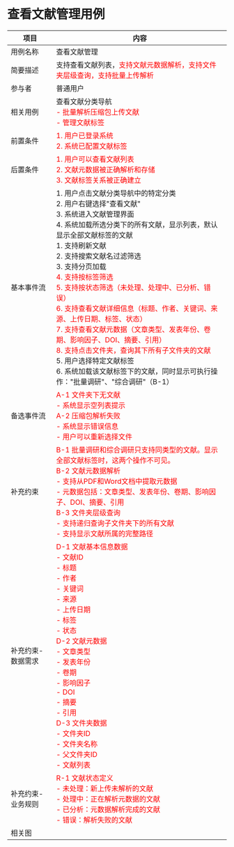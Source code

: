 # 查看文献管理用例

| 项目 | 内容 |
|------|------|
| 用例名称 | 查看文献管理 |
| 简要描述 | 支持查看文献列表，<span style="color: red">支持文献元数据解析，支持文件夹层级查询，支持批量上传解析</span> |
| 参与者 | 普通用户 |
| 相关用例 | 查看文献分类导航<br><span style="color: red">- 批量解析压缩包上传文献<br>- 管理文献标签</span> |
| 前置条件 | <span style="color: red">1. 用户已登录系统<br>2. 系统已配置文献标签</span> |
| 后置条件 | <span style="color: red">1. 用户可以查看文献列表<br>2. 文献元数据被正确解析和存储<br>3. 文献标签关系被正确建立</span> |
| 基本事件流 | 1. 用户点击文献分类导航中的特定分类<br>2. 用户右键选择"查看文献"<br>3. 系统进入文献管理界面<br>4. 系统加载所选分类下的所有文献，显示列表，默认显示全部文献标签的文献<br>   1. 支持刷新文献<br>   2. 支持搜索文献名过滤筛选<br>   3. 支持分页加载<br><span style="color: red">   4. 支持按标签筛选<br>   5. 支持按状态筛选（未处理、处理中、已分析、错误）<br>   6. 支持查看文献详细信息（标题、作者、关键词、来源、上传日期、标签、状态）<br>   7. 支持查看文献元数据（文章类型、发表年份、卷期、影响因子、DOI、摘要、引用）<br>   8. 支持点击文件夹，查询其下所有子文件夹的文献</span><br>5. 用户选择特定文献标签<br>6. 系统加载该文献标签下的文献，同时显示可执行操作："批量调研"、"综合调研"（B-1）<br> |
| 备选事件流 | <span style="color: red">A-1 文件夹下无文献<br>- 系统显示空列表提示<br>A-2 压缩包解析失败<br>- 系统显示错误信息<br>- 用户可以重新选择文件</span> |
| 补充约束 | <span style="color: red">B-1 批量调研和综合调研只支持同类型的文献。显示全部文献标签时，这两个操作不可见。<br>B-2 文献元数据解析<br>- 支持从PDF和Word文档中提取元数据<br>- 元数据包括：文章类型、发表年份、卷期、影响因子、DOI、摘要、引用<br>B-3 文件夹层级查询<br>- 支持递归查询子文件夹下的所有文献<br>- 支持显示文献所属的完整路径</span> |
| 补充约束-数据需求 | <span style="color: red">D-1 文献基本信息数据<br>- 文献ID<br>- 标题<br>- 作者<br>- 关键词<br>- 来源<br>- 上传日期<br>- 标签<br>- 状态<br>D-2 文献元数据<br>- 文章类型<br>- 发表年份<br>- 卷期<br>- 影响因子<br>- DOI<br>- 摘要<br>- 引用<br>D-3 文件夹数据<br>- 文件夹ID<br>- 文件夹名称<br>- 父文件夹ID<br>- 文献列表</span> |
| 补充约束-业务规则 | <span style="color: red">R-1 文献状态定义<br>- 未处理：新上传未解析的文献<br>- 处理中：正在解析元数据的文献<br>- 已分析：元数据解析完成的文献<br>- 错误：解析失败的文献 |
| 相关图 | |

